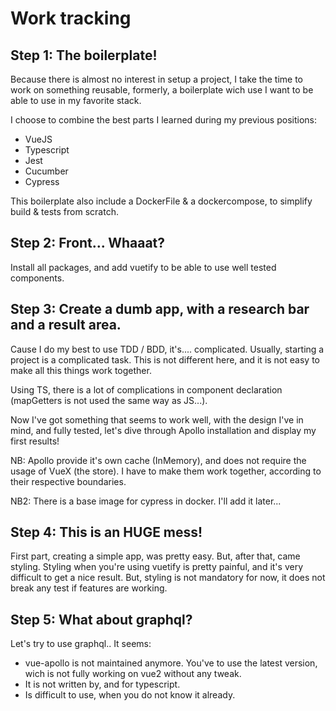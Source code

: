 # Work tracking

## Step 1: The boilerplate!

Because there is almost no interest in setup a project, I take the time to work on something reusable, formerly, a boilerplate wich use I want to be able to use in my favorite stack.

I choose to combine the best parts I learned during my previous positions:
- VueJS
- Typescript
- Jest
- Cucumber
- Cypress

This boilerplate also include a DockerFile & a dockercompose, to simplify build & tests from scratch.

## Step 2: Front... Whaaat?

Install all packages, and add vuetify to be able to use well tested components.

## Step 3: Create a dumb app, with a research bar and a result area.

Cause I do my best to use TDD / BDD, it's.... complicated. Usually, starting a project is a complicated task. This is not different here, and it is not easy to make all this things work together.

Using TS, there is a lot of complications in component declaration (mapGetters is not used the same way as JS...).

Now I've got something that seems to work well, with the design I've in mind, and fully tested, let's dive through Apollo installation and display my first results!

NB: Apollo provide it's own cache (InMemory), and does not require the usage of VueX (the store). I have to make them work together, according to their respective boundaries.

NB2: There is a base image for cypress in docker. I'll add it later...


## Step 4: This is an HUGE mess!

First part, creating a simple app, was pretty easy. But, after that, came styling.
Styling when you're using vuetify is pretty painful, and it's very difficult to get a nice result.
But, styling is not mandatory for now, it does not break any test if features are working.

## Step 5: What about graphql?

Let's try to use graphql..
It seems:
- vue-apollo is not maintained anymore. You've to use the latest version, wich is not fully working on vue2 without any tweak.
- It is not written by, and for typescript.
- Is difficult to use, when you do not know it already.
